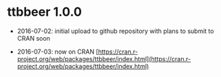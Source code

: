# ttbbeer 1.0.0

* 2016-07-02: initial upload to github repository with plans to submit to CRAN soon

* 2016-07-03: now on CRAN [https://cran.r-project.org/web/packages/ttbbeer/index.html](https://cran.r-project.org/web/packages/ttbbeer/index.html)
